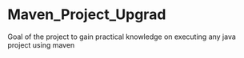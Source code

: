 # Maven_Project_Upgrad
Goal of the project to gain practical knowledge on executing any java project using maven
